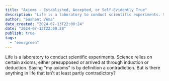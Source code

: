 ```yaml
---
title: "Axioms - Established, Accepted, or Self-Evidently True"
description: "Life is a laboratory to conduct scientific experiments. Science relies on certain axioms, either presupposed or arrived at through induction or deduction. Here are my thoughts on axioms."
author: "Sushant Vema"
date_created: "2024-07-13T22:00:24"
date: "2024-07-13T22:00:28"
publish: true
tags:
  - "evergreen"
---
```


Life is a laboratory to conduct scientific experiments. Science relies on certain axioms, either presupposed or arrived at through induction or deduction. Saying "my axioms" is by definition a contradiction. But is there anything in life that isn't at least partly contradictory?


